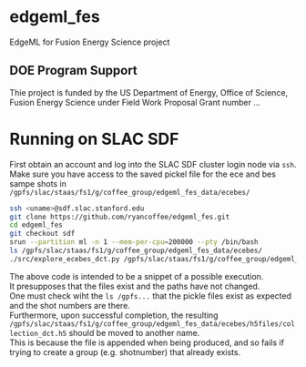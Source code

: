 # edgeml_fes
EdgeML for Fusion Energy Science project

## DOE Program Support
Thie project is funded by the US Department of Energy, Office of Science, Fusion Energy Science under Field Work Proposal Grant number ...

# Running on SLAC SDF  
First obtain an account and log into the SLAC SDF cluster login node via ```ssh```.  
Make sure you have access to the saved pickel file for the ece and bes sampe shots in ```/gpfs/slac/staas/fs1/g/coffee_group/edgeml_fes_data/ecebes/```

```bash
ssh <uname>@sdf.slac.stanford.edu
git clone https://github.com/ryancoffee/edgeml_fes.git
cd edgeml_fes
git checkout sdf
srun --partition ml -n 1 --mem-per-cpu=200000 --pty /bin/bash
ls /gpfs/slac/staas/fs1/g/coffee_group/edgeml_fes_data/ecebes/
./src/explore_ecebes_dct.py /gpfs/slac/staas/fs1/g/coffee_group/edgeml_fes_data/ecebes 122117 145387 174082 174084 174819 174823
```

The above code is intended to be a snippet of a possible execution.  
It presupposes that the files exist and the paths have not changed.  
One must check wiht the ```ls /gpfs...``` that the pickle files exist as expected and the shot numbers are there.  
Furthermore, upon successful completion, the resulting ```/gpfs/slac/staas/fs1/g/coffee_group/edgeml_fes_data/ecebes/h5files/collection_dct.h5``` should be moved to another name.  
This is because the file is appended when being produced, and so fails if trying to create a group (e.g. shotnumber) that already exists.
